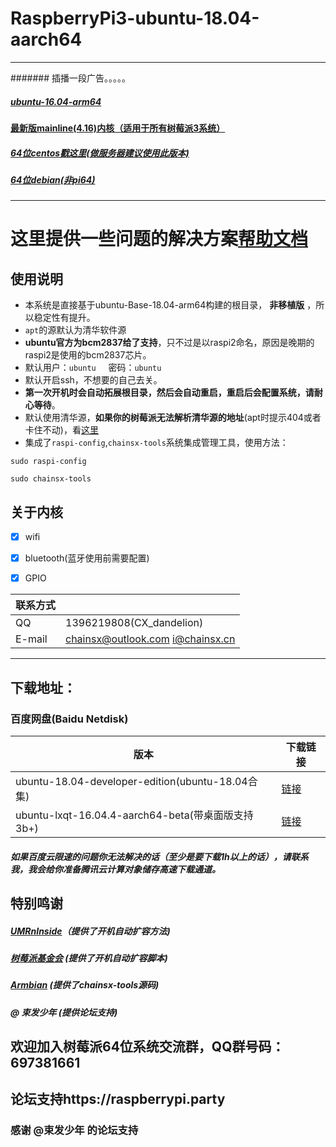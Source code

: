 # RaspberryPi3-ubuntu-18.04-aarch64    
***************
####### 插播一段广告。。。。。
##### [ubuntu-16.04-arm64](https://github.com/chainsx/ubuntu64-rpi/tree/ubuntu-16.04.3-arm64)
#### [最新版mainline(4.16)内核（适用于所有树莓派3系统）](https://github.com/chainsx/firmware64-rpi)
##### [64位centos戳这里(做服务器建议使用此版本)](https://github.com/chainsx/centos64-rpi)
##### [64位debian(非pi64)](https://github.com/UMRnInside/RPi-arm64)
***************

# 这里提供一些问题的解决方案[帮助文档](https://github.com/chainsx/ubuntu64-rpi/wiki)

## 使用说明


* 本系统是直接基于ubuntu-Base-18.04-arm64构建的根目录， **非移植版** ，所以稳定性有提升。
* `apt`的源默认为清华软件源
* **ubuntu官方为bcm2837给了支持**，只不过是以raspi2命名，原因是晚期的raspi2是使用的bcm2837芯片。
* 默认用户：`ubuntu`      密码：`ubuntu`
* 默认开启ssh，不想要的自己去关。
* **第一次开机时会自动拓展根目录，然后会自动重启，重启后会配置系统，请耐心等待**。
* 默认使用清华源，**如果你的树莓派无法解析清华源的地址**(apt时提示404或者卡住不动)，看[这里](https://github.com/chainsx/ubuntu64-rpi/blob/ubuntu-16.04.3-arm64/Documentation/dns-setting.md)
* 集成了`raspi-config`,`chainsx-tools`系统集成管理工具，使用方法：
```
sudo raspi-config

sudo chainsx-tools
```

## 关于内核

- [X] wifi
- [X] bluetooth(蓝牙使用前需要配置)
- [X] GPIO


|  联系方式   |           |
|-----------|------------|
|QQ|1396219808(CX_dandelion)|
|E-mail|chainsx@outlook.com i@chainsx.cn|

**********************

## 下载地址：

### 百度网盘(Baidu Netdisk)

| 版本 | 下载链接 |
|--------|--------|
| ubuntu-18.04-developer-edition(ubuntu-18.04合集)  | [链接](https://github.com/chainsx/ubuntu64-rpi/blob/ubuntu-18.04-arm64/Documentation/bionic-release.md)|
| ubuntu-lxqt-16.04.4-aarch64-beta(带桌面版支持3b+) | [链接](https://github.com/chainsx/ubuntu64-rpi/blob/ubuntu-16.04.3-arm64/Documentation/about-desktop-version.md) |

##### 如果百度云限速的问题你无法解决的话（至少是要下载1h以上的话），请联系我，我会给你准备腾讯云计算对象储存高速下载通道。

## 特别鸣谢
##### [UMRnInside](https://github.com/UMRnInside)（提供了开机自动扩容方法)
##### [树莓派基金会](https://www.raspberrypi.org) (提供了开机自动扩容脚本)
##### [Armbian](https://armbian.com) (提供了chainsx-tools源码)
##### @ 束发少年 (提供论坛支持)
 
## 欢迎加入树莓派64位系统交流群，QQ群号码：697381661
## 论坛支持https://raspberrypi.party
### 感谢 @束发少年 的论坛支持
